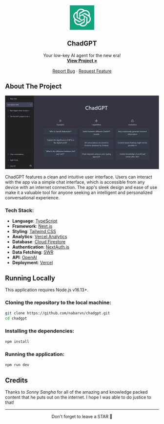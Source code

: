 <!-- PROJECT LOGO -->
<br />
<div align="center">
  <a href="https://chad.nabarun.ai">
    <img src="./public/chadgpt.png" alt="Logo" width="80" height="80">
  </a>

  <h2 align="center">ChadGPT</h2>

  <p align="center">
    Your low-key AI agent for the new era!
    <br />
    <a href="https://chad.nabarun.ai"><strong>View Project »</strong></a>
    <br />
    <br />
    <a href="https://github.com/nabarvn/chadgpt/issues">Report Bug</a>
    ·
    <a href="https://github.com/nabarvn/chadgpt/issues">Request Feature</a>
  </p>
</div>



<!-- ABOUT THE PROJECT -->
## About The Project

<div align="center">
  <img src="./public/screenshot.png" alt="Screenshot">
</div>

ChadGPT features a clean and intuitive user interface. Users can interact with the app via a simple chat interface, which is accessible from any device with an internet connection. The app's sleek design and ease of use make it a valuable tool for anyone seeking an intelligent and personalized conversational experience.



### Tech Stack:

- **Language**: [TypeScript](https://www.typescriptlang.org)
- **Framework**: [Next.js](https://nextjs.org)
- **Styling**: [Tailwind CSS](https://tailwindcss.com)
- **Analytics**: [Vercel Analytics](https://vercel.com/analytics)
- **Database**: [Cloud Firestore](https://firebase.google.com/docs/firestore)
- **Authentication**: [NextAuth.js](https://next-auth.js.org/)
- **Data Fetching**: [SWR](https://swr.vercel.app/docs/getting-started)
- **API**: [OpenAI](https://platform.openai.com/docs/introduction)
- **Deployment**: [Vercel](https://vercel.com)



<!-- RUN THE CODE LOCALLY -->
## Running Locally

This application requires Node.js v16.13+.

### Cloning the repository to the local machine:
```bash
git clone https://github.com/nabarvn/chadgpt.git
cd chadgpt
```

### Installing the dependencies:
```bash
npm install
```

### Running the application:
```bash
npm run dev
```



<!-- CREDITS -->
## Credits

Thanks to *Sonny Sangha* for all of the amazing and knowledge packed content that he puts out on the internet. I hope I was able to do justice to that!

<hr />

<div align="center">Don't forget to leave a STAR 🌟</div>
